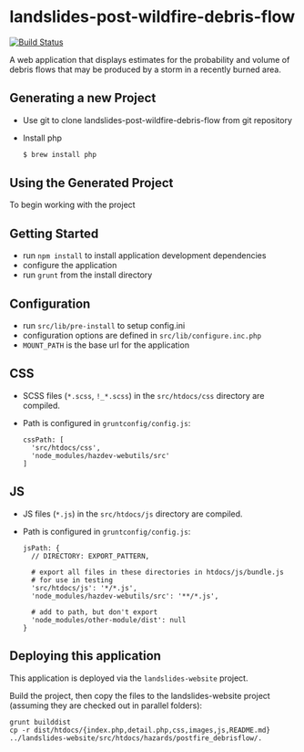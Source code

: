 # landslides-post-wildfire-debris-flow

[![Build Status](https://travis-ci.org/usgs/landslides-post-wildfire-debris-flow.svg?branch=master)](https://travis-ci.org/usgs/landslides-post-wildfire-debris-flow)


A web application that displays estimates for the probability and volume of
debris flows that may be produced by a storm in a recently burned area.


Generating a new Project
------------------------

- Use git to clone landslides-post-wildfire-debris-flow from git repository
- Install php

  ```bash
  $ brew install php
  ```

Using the Generated Project
---------------------------
To begin working with the project

## Getting Started
- run `npm install` to install application development dependencies
- configure the application
- run `grunt` from the install directory

## Configuration
- run `src/lib/pre-install` to setup config.ini
- configuration options are defined in `src/lib/configure.inc.php`
- `MOUNT_PATH` is the base url for the application

## CSS
- SCSS files (`*.scss`, `!_*.scss`) in the `src/htdocs/css` directory are compiled.
- Path is configured in `gruntconfig/config.js`:

  ```
  cssPath: [
    'src/htdocs/css',
    'node_modules/hazdev-webutils/src'
  ]
  ```

## JS
- JS files (`*.js`) in the `src/htdocs/js` directory are compiled.
- Path is configured in `gruntconfig/config.js`:

  ```
  jsPath: {
    // DIRECTORY: EXPORT_PATTERN,

    # export all files in these directories in htdocs/js/bundle.js
    # for use in testing
    'src/htdocs/js': '*/*.js',
    'node_modules/hazdev-webutils/src': '**/*.js',

    # add to path, but don't export
    'node_modules/other-module/dist': null
  }
  ```


Deploying this application
--------------------------

This application is deployed via the `landslides-website` project.

Build the project, then copy the files to the landslides-website project
(assuming they are checked out in parallel folders):

```
grunt builddist
cp -r dist/htdocs/{index.php,detail.php,css,images,js,README.md} ../landslides-website/src/htdocs/hazards/postfire_debrisflow/.
```
